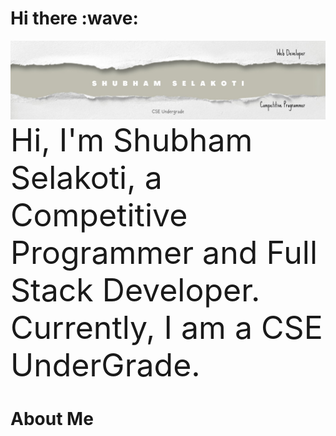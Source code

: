 <h1>Hi there :wave: </h1>
<img src="qqwe.jpg">
<span style="font-size:50px;">Hi, I'm Shubham Selakoti, a Competitive Programmer and Full Stack Developer. Currently, I am a CSE UnderGrade.</span>

<h1> About Me </h1>

